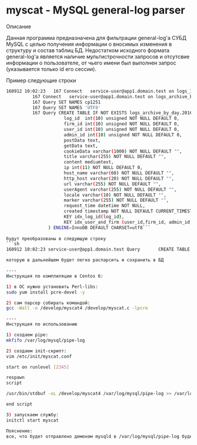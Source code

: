 # myscat - MySQL general-log parser

Описание

Данная программа предназначена для фильтрации general-log'а СУБД MySQL с целью получения информации о вносимых изменения в структуру и состав таблиц БД. Недостатком исходного формата general-log'а является наличие мультистрочности запросов и отсутсвие информации о пользователе, от чьего имени был выполнен запрос (указывается только id его сессии).

Пример
следующие строки 
```sh
160912 10:02:23   167 Connect   service-user@app1.domain.test on logs_1
          167 Connect   service-user@app1.domain.test on logs_archive_by_day
          167 Query SET NAMES cp1251
          167 Query SET NAMES 'UTF8'
          167 Query CREATE TABLE IF NOT EXISTS logs_archive_by_day.2016_09_12(
                      log_id  int(10) unsigned NOT NULL DEFAULT 0,
                      firm_id int(10) unsigned NOT NULL DEFAULT 0,
                      user_id int(10) unsigned NOT NULL DEFAULT 0,
                      admin_id int(10) unsigned NOT NULL DEFAULT 0,
                      postData text,
                      getData text,
                      cookieData varchar(1000) NOT NULL DEFAULT "",
                      title varchar(255) NOT NULL DEFAULT "",
                      content mediumtext,
                      ip int(11) NOT NULL DEFAULT 0,
                      host_name varchar(60) NOT NULL DEFAULT "",
                      http_host varchar(20) NOT NULL DEFAULT "",
                      url varchar(255) NOT NULL DEFAULT "",
                      userAgent varchar(255) NOT NULL DEFAULT "",
                      locale varchar(10) NOT NULL DEFAULT "",
                      marker varchar(255) NOT NULL DEFAULT "",
                      request_time datetime NOT NULL,
                      created timestamp NOT NULL DEFAULT CURRENT_TIMESTAMP,
                      KEY idx_log_id(log_id),
                      KEY idx_user_and_firm (user_id,firm_id, admin_id, request_time)
                ) ENGINE=InnoDB DEFAULT CHARSET=utf8```
        
будут преобразованы в следующую строку
```sh
160912 10:02:23 service-user@app1.domain.test Query       CREATE TABLE IF NOT EXISTS logs_archive_by_day.2016_09_12(  log_id int(10) unsigned NOT NULL DEFAULT 0,  firm_id int(10) unsigned NOT NULL DEFAULT 0,  user_id int(10) unsigned NOT NULL DEFAULT 0,  admin_id int(10) unsigned NOT NULL DEFAULT 0,  postData text,  getData text,  cookieData varchar(1000) NOT NULL DEFAULT "",  title varchar(255) NOT NULL DEFAULT "",  content mediumtext,  ip int(11) NOT NULL DEFAULT 0,  host_name varchar(60) NOT NULL DEFAULT "",  http_host varchar(20) NOT NULL DEFAULT "",  url varchar(255) NOT NULL DEFAULT "",  userAgent varchar(255) NOT NULL DEFAULT "",  locale varchar(10) NOT NULL DEFAULT "",  marker varchar(255) NOT NULL DEFAULT "",  request_time datetime NOT NULL,  created timestamp NOT NULL DEFAULT CURRENT_TIMESTAMP,  KEY idx_log_id(log_id),  KEY idx_user_and_firm (user_id,firm_id, admin_id, request_time) ) ENGINE=InnoDB DEFAULT CHARSET=utf8```

которую в дальнейшем будет легко распарсить и сохранить в БД

----
Инструкция по комплиляции в Centos 6:

1) в ОС нужно установить Perl-libs:
sudo yum install pcre-devel -y

2) сам парсер собирать командой:
gcc -Wall -o /develop/myscat4 /develop/myscat.c -lpcre

----
Инструкция по использованию

1) создаем pipe:
mkfifo /var/log/mysql/pipe-log

2) создаем init-скрипт:
vim /etc/init/myscat.conf

start on runlevel [2345]

respawn
script

/usr/bin/stdbuf -oL /develop/myscat4 /var/log/mysql/pipe-log >> /var/log/mysql/mysql_parsed_log.log

end script

3) запускаем службу:
initctl start myscat

Пояснение:
все, что будет отправлено демоном mysqld в /var/log/mysql/pipe-log будет проанализировано парсером, а результат попадет в файл /var/log/mysql/mysql_parsed_log.log
